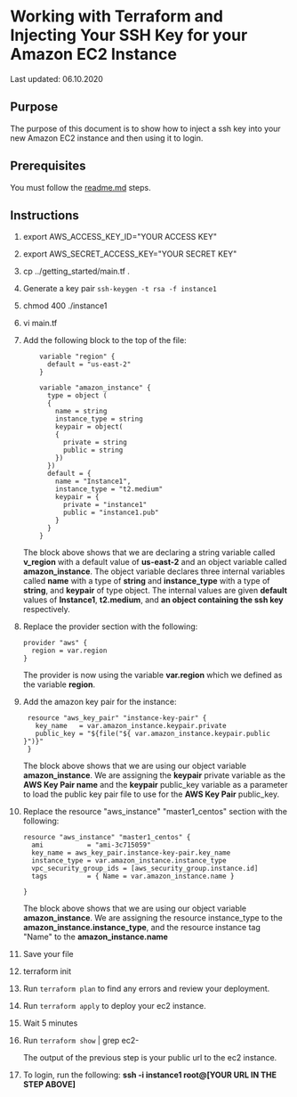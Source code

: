 # Working with Terraform and Injecting Your SSH Key for your Amazon EC2 Instance

Last updated: 06.10.2020

## Purpose

The purpose of this document is to show how to inject a ssh key into your
new Amazon EC2 instance and then using it to login.

## Prerequisites

You must follow the [readme.md](../readme.md) steps.

## Instructions

1. export AWS_ACCESS_KEY_ID="YOUR ACCESS KEY"
1. export AWS_SECRET_ACCESS_KEY="YOUR SECRET KEY"
1. cp ../getting_started/main.tf .
1. Generate a key pair `ssh-keygen -t rsa -f instance1`
1. chmod 400 ./instance1
1. vi main.tf
1. Add the following block to the top of the file:

    ```hcl-terraform
        variable "region" {
          default = "us-east-2"
        }
        
        variable "amazon_instance" {
          type = object (
          {
            name = string
            instance_type = string
            keypair = object(
            {
              private = string
              public = string
            })
          })
          default = {
            name = "Instance1",
            instance_type = "t2.medium"
            keypair = {
              private = "instance1"
              public = "instance1.pub"
            }
          }
        }
    ```

    The block above shows that we are declaring a string
    variable called **v_region** with a default value of
    **us-east-2** and an object variable called **amazon_instance**.
    The object variable declares three internal variables called
    **name** with a type of **string** and **instance_type** with
    a type of **string**, and **keypair** of type object.
    The internal values are given **default**
    values of **Instance1**, **t2.medium**, and **an object
    containing the ssh key** respectively.

1. Replace the provider section with the following:

    ```hcl-terraform
    provider "aws" {
      region = var.region
    }
    ```

   The provider is now using the variable **var.region** which we
   defined as the variable **region**.

1. Add the amazon key pair for the instance:

    ```hcl-terraform
     resource "aws_key_pair" "instance-key-pair" {
       key_name   = var.amazon_instance.keypair.private
       public_key = "${file("${ var.amazon_instance.keypair.public }")}"
     }
    ```
    The block above shows that we are using our object variable
    **amazon_instance**.  We are assigning the **keypair** private variable
    as the **AWS Key Pair name** and the **keypair** public_key variable
    as a parameter to load the public key pair file to use for
    the **AWS Key Pair** public_key.
   
1. Replace the resource "aws_instance" "master1_centos" section
with the following:

   ```hcl-terraform
   resource "aws_instance" "master1_centos" {
     ami           = "ami-3c715059"
     key_name = aws_key_pair.instance-key-pair.key_name
     instance_type = var.amazon_instance.instance_type
     vpc_security_group_ids = [aws_security_group.instance.id]
     tags          = { Name = var.amazon_instance.name }

   }
    ```

   The block above shows that we are using our object variable
   **amazon_instance**.  We are assigning the resource instance_type to
   the **amazon_instance.instance_type**, and the resource instance
   tag "Name" to the **amazon_instance.name**

1. Save your file
1. terraform init
1. Run `terraform plan` to find any errors and review
your deployment.
1. Run `terraform apply` to deploy your ec2 instance.
1. Wait 5 minutes
1. Run `terraform show` | grep ec2-

    The output of the previous step is your public url to the ec2 instance.

1. To login, run the following:
**ssh -i instance1 root@[YOUR URL IN THE STEP ABOVE]**
